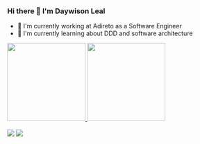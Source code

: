 ### Hi there 👋 I'm Daywison Leal
- 🔭 I'm currently working at Adireto as a Software Engineer
- 🌱 I'm currently learning about DDD and software architecture

 <div>
  <a href="https://github.com/DaywisonFerreira">
  <img height="180em" src="https://github-readme-stats.vercel.app/api?username=DaywisonFerreira&show_icons=true&theme=radical&title_color=FFF&bg_color=000"/>
  <img height="180em" src="https://github-readme-stats.vercel.app/api/top-langs/?username=DaywisonFerreira&layout=compact&langs_count=7&theme=dracula&title_color=FFF&bg_color=000"/>
</div>
 <br>

  <div> 
      <a href="https://www.linkedin.com/in/daywison-leal" target="_blank"><img src="https://img.shields.io/badge/-LinkedIn-%230077B5?style=for-the-badge&logo=linkedin&logoColor=white" target="_blank"></a> 
  <a href = "mailto:daywison.leal@gmail.com"><img src="https://img.shields.io/badge/-Gmail-%23333?style=for-the-badge&logo=gmail&logoColor=white" target="_blank"></a>

 
</div>

<!--
**DaywisonFerreira/DaywisonFerreira** is a ✨ _special_ ✨ repository because its `README.md` (this file) appears on your GitHub profile.

Here are some ideas to get you started:

- 🔭 I’m currently working on ...
- 🌱 I’m currently learning ...
- 👯 I’m looking to collaborate on ...
- 🤔 I’m looking for help with ...
- 💬 Ask me about ...
- 📫 How to reach me: ...
- 😄 Pronouns: ...
- ⚡ Fun fact: ...
-->
